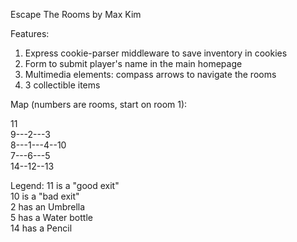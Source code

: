 Escape The Rooms by Max Kim

Features:
1. Express cookie-parser middleware to save inventory in cookies
2. Form to submit player's name in the main homepage
3. Multimedia elements: compass arrows to navigate the rooms
4. 3 collectible items

Map (numbers are rooms, start on room 1):

11 <br />
9---2---3 <br />
8---1---4--10 <br />
7---6---5 <br />
14--12--13 <br />

Legend:
11 is a "good exit" <br />
10 is a "bad exit" <br />
2 has an Umbrella <br />
5 has a Water bottle <br />
14 has a Pencil <br />


